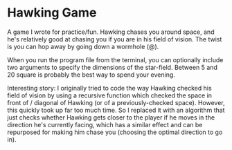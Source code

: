 # Hawking Game

A game I wrote for practice/fun. Hawking chases you around space, and he's relatively good at chasing you if you are in his field of vision. The twist is you can hop away by going down a wormhole (@).

When you run the program file from the terminal, you can optionally include two arguments to specify the dimensions of the star-field. Between 5 and 20 square is probably the best way to spend your evening.

Interesting story: I originally tried to code the way Hawking checked his field of vision by using a recursive function which checked the space in front of / diagonal of Hawking (or of a previously-checked space). However, this quickly took up far too much time. So I replaced it with an algorithm that just checks whether Hawking gets closer to the player if he moves in the direction he's currently facing, which has a similar effect and can be repurposed for making him chase you (choosing the optimal direction to go in).
